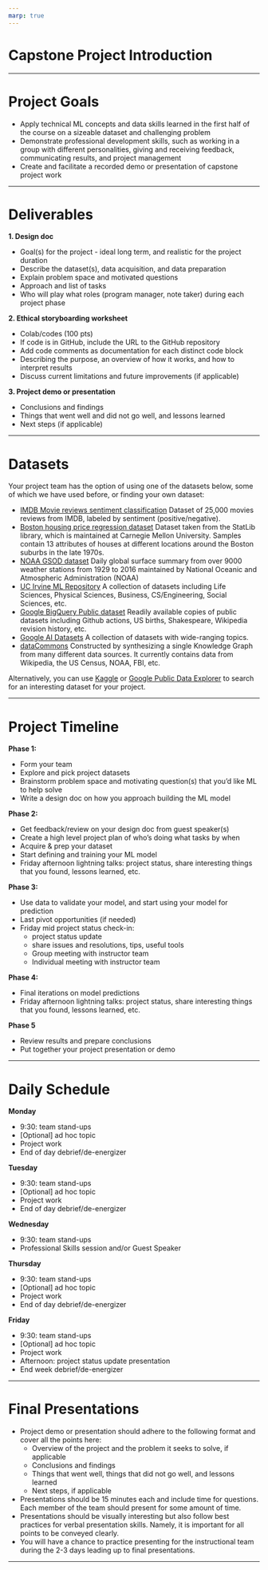 ```yaml
---
marp: true
---
```


# Capstone Project Introduction

---

# Project Goals

* Apply technical ML concepts and data skills learned in the first half of the course on a sizeable dataset and challenging problem
* Demonstrate professional development skills, such as working in a group with different personalities, giving and receiving feedback, communicating results, and project management
* Create and facilitate a recorded demo or presentation of capstone project work

---

# Deliverables

**1. Design doc**
* Goal(s) for the project - ideal long term, and realistic for the project duration
* Describe the dataset(s), data acquisition, and data preparation
* Explain problem space and motivated questions
* Approach and list of tasks
* Who will play what roles (program manager, note taker) during each project phase

**2. Ethical storyboarding worksheet**
* Colab/codes (100 pts)
* If code is in GitHub, include the URL to the GitHub repository
* Add code comments as documentation for each distinct code block
* Describing the purpose, an overview of how it works, and how to interpret results
* Discuss current limitations and future improvements (if applicable)

**3. Project demo or presentation**
* Conclusions and findings
* Things that went well and did not go well, and lessons learned
* Next steps (if applicable)

---

# Datasets

Your project team has the option of using one of the datasets below, some of which we have used before, or finding your own dataset:

* [IMDB Movie reviews sentiment classification](https://keras.io/datasets/#imdb-movie-reviews-sentiment-classification) Dataset of 25,000 movies reviews from IMDB, labeled by sentiment (positive/negative).
* [Boston housing price regression dataset](https://keras.io/datasets/#boston-housing-price-regression-dataset) Dataset taken from the StatLib library, which is maintained at Carnegie Mellon University. Samples contain 13 attributes of houses at different locations around the Boston suburbs in the late 1970s.
* [NOAA GSOD dataset](https://www.kaggle.com/noaa/gsod) Daily global surface summary from over 9000 weather stations from 1929 to 2016 maintained by National Oceanic and Atmospheric Administration (NOAA)
* [UC Irvine ML Repository](https://archive.ics.uci.edu/ml/datasets.html) A collection of datasets including Life Sciences, Physical Sciences, Business, CS/Engineering, Social Sciences, etc.
* [Google BigQuery Public dataset](https://cloud.google.com/bigquery/public-data/) Readily available copies of public datasets including Github actions, US births, Shakespeare, Wikipedia revision history, etc.
* [Google AI Datasets](https://ai.google/tools/datasets/) A collection of datasets with wide-ranging topics.
* [dataCommons](https://browser.datacommons.org/) Constructed by synthesizing a single Knowledge Graph from many different data sources. It currently contains data from Wikipedia, the US Census, NOAA, FBI, etc.

Alternatively, you can use [Kaggle](https://www.kaggle.com/datasets) or [Google Public Data Explorer](https://www.google.com/publicdata/directory) to search for an interesting dataset for your project.

---

# Project Timeline

**Phase 1:**
* Form your team 
* Explore and pick project datasets
* Brainstorm problem space and motivating question(s) that you’d like ML to help solve
* Write a design doc on how you approach building the ML model

**Phase 2:**
* Get feedback/review on your design doc from guest speaker(s)
* Create a high level project plan of who’s doing what tasks by when
* Acquire & prep your dataset
* Start defining and training  your ML model
* Friday afternoon lightning talks: project status, share interesting things that you found, lessons learned, etc.

**Phase 3:**
* Use data to validate your model, and start using your model for prediction
* Last pivot opportunities (if needed)
* Friday mid project status check-in: 
  * project status update
  * share issues and resolutions, tips, useful tools
  * Group meeting with instructor team
  * Individual meeting with instructor team

**Phase 4:**
* Final iterations on model predictions
* Friday afternoon lightning talks: project status, share interesting things that you found, lessons learned, etc.

**Phase 5**
* Review results and prepare conclusions
* Put together your project presentation or demo

---

# Daily Schedule


**Monday**
* 9:30: team stand-ups
* [Optional] ad hoc topic
* Project work
* End of day debrief/de-energizer

**Tuesday**
* 9:30: team stand-ups
* [Optional] ad hoc topic
* Project work
* End of day debrief/de-energizer

**Wednesday**
* 9:30: team stand-ups
* Professional Skills session and/or Guest Speaker

**Thursday**
* 9:30: team stand-ups
* [Optional] ad hoc topic
* Project work
* End of day debrief/de-energizer

**Friday**
* 9:30: team stand-ups
* [Optional] ad hoc topic
* Project work
* Afternoon: project status update presentation
* End week debrief/de-energizer

---

# Final Presentations

* Project demo or presentation should adhere to the following format and cover all the points here:
  * Overview of the project and the problem it seeks to solve, if applicable
  * Conclusions and findings
  * Things that went well, things that did not go well, and lessons learned
  * Next steps, if applicable
* Presentations should be 15 minutes each and include time for questions. Each member of the team should present for some amount of time. 
* Presentations should be visually interesting but also follow best practices for verbal presentation skills. Namely, it is important for all points to be conveyed clearly. 
* You will have a chance to practice presenting for the instructional team during the 2-3 days leading up to final presentations.

---

  




